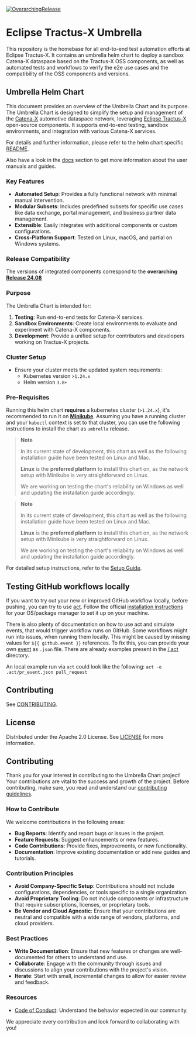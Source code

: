[![OverarchingRelease](https://img.shields.io/badge/Release_24.08-blue)](https://github.com/eclipse-tractusx/tractus-x-release/blob/24.08/CHANGELOG.md#2408---2024-08-05)

# Eclipse Tractus-X Umbrella

This repository is the homebase for all end-to-end test automation efforts at Eclipse Tractus-X.
It contains an umbrella helm chart to deploy a sandbox Catena-X dataspace based on the Tractus-X OSS components, as well as automated tests and workflows to verify the e2e use cases and the compatibility of the OSS components and versions.

## Umbrella Helm Chart

This document provides an overview of the Umbrella Chart and its purpose. The Umbrella Chart is designed to simplify the setup and management of the [Catena-X](https://catena-x.net/en/)
automotive dataspace network, leveraging [Eclipse Tractus-X](https://projects.eclipse.org/projects/automotive.tractusx) open-source components. It supports end-to-end testing, sandbox environments, and integration with various Catena-X services.

For details and further information, please refer to the helm chart specific [README](./charts/umbrella/README.md).

Also have a look in the [docs](docs/README.md) section to get more information about the user manuals and guides.

### Key Features
- **Automated Setup**: Provides a fully functional network with minimal manual intervention.
- **Modular Subsets**: Includes predefined subsets for specific use cases like data exchange, portal management, and business partner data management.
- **Extensible**: Easily integrates with additional components or custom configurations.
- **Cross-Platform Support**: Tested on Linux, macOS, and partial on Windows systems.

### Release Compatibility

The versions of integrated components correspond to the **overarching [Release 24.08](https://github.com/eclipse-tractusx/tractus-x-release/blob/24.08/CHANGELOG.md#2408---2024-08-05)** 

### Purpose

The Umbrella Chart is intended for:
1. **Testing**: Run end-to-end tests for Catena-X services.
2. **Sandbox Environments**: Create local environments to evaluate and experiment with Catena-X components.
3. **Development**: Provide a unified setup for contributors and developers working on Tractus-X projects.

### Cluster Setup

- Ensure your cluster meets the updated system requirements:
    - Kubernetes version `>1.24.x`
    - Helm version `3.8+`

### Pre-Requisites

Running this helm chart **requires** a kubernetes cluster (`>1.24.x`), it's recommended to run it on [**Minikube**](https://minikube.sigs.k8s.io/docs/start/).
Assuming you have a running cluster and your `kubectl` context is set to that cluster, you can use the following instructions to install the chart as `umbrella` release.

> **Note**
>
> In its current state of development, this chart as well as the following installation guide have been tested on Linux and Mac.
>
> **Linux** is the **preferred platform** to install this chart on, as the network setup with Minikube is very straightforward on Linux.
>
> We are working on testing the chart's reliability on Windows as well and updating the installation guide accordingly.

> **Note**
>
> In its current state of development, this chart as well as the following installation guide have been tested on Linux and Mac.
>
> **Linux** is the **preferred platform** to install this chart on, as the network setup with Minikube is very straightforward on Linux.
>
> We are working on testing the chart's reliability on Windows as well and updating the installation guide accordingly.

For detailed setup instructions, refer to the [Setup Guide](setup/cluster-setup.md).

## Testing GitHub workflows locally

If you want to try out your new or improved GitHub workflow locally, before pushing, you can try to use
[act](https://github.com/nektos/act). Follow the official [installation instructions](https://github.com/nektos/act#installation)
for your OS/package manager to set it up on your machine.

There is also plenty of documentation on how to use act and simulate events, that would trigger workflow runs on GitHub.
Some workflows might run into issues, when running them locally. This might be caused by missing values for
`${{ github.event }}` references. To fix this, you can provide your own [event](https://github.com/nektos/act#installation)
as `.json` file. There are already examples present in the [/.act](.act) directory.

An local example run via `act` could look like the following: `act -e .act/pr_event.json pull_request`

## Contributing

See [CONTRIBUTING](CONTRIBUTING.md).

## License

Distributed under the Apache 2.0 License.
See [LICENSE](./LICENSE) for more information.

## Contributing

Thank you for your interest in contributing to the Umbrella Chart project! Your contributions are vital to the success and growth of the project.
Before contributing, make sure, you read and understand our [contributing guidelines](CONTRIBUTING.md).

### How to Contribute

We welcome contributions in the following areas:

- **Bug Reports**: Identify and report bugs or issues in the project.
- **Feature Requests**: Suggest enhancements or new features.
- **Code Contributions**: Provide fixes, improvements, or new functionality.
- **Documentation**: Improve existing documentation or add new guides and tutorials.

### Contribution Principles

- **Avoid Company-Specific Setup**: Contributions should not include configurations, dependencies, or tools specific to a single organization.
- **Avoid Proprietary Tooling**: Do not include components or infrastructure that require subscriptions, licenses, or proprietary tools.
- **Be Vendor and Cloud Agnostic**: Ensure that your contributions are neutral and compatible with a wide range of vendors, platforms, and cloud providers.

### Best Practices

- **Write Documentation**: Ensure that new features or changes are well-documented for others to understand and use.
- **Collaborate**: Engage with the community through issues and discussions to align your contributions with the project's vision.
- **Iterate**: Start with small, incremental changes to allow for easier review and feedback.

### Resources

- [Code of Conduct](CODE_OF_CONDUCT.md): Understand the behavior expected in our community.

We appreciate every contribution and look forward to collaborating with you!

